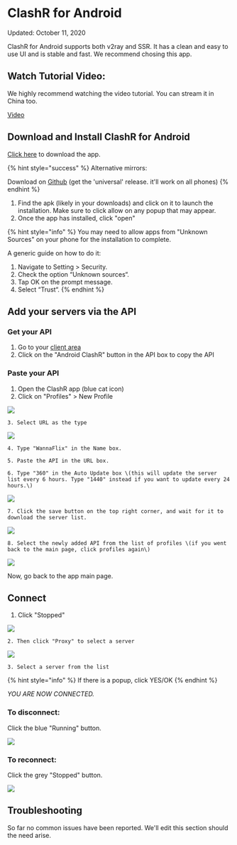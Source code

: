 # ClashR for Android

Updated: October 11, 2020

ClashR for Android supports both v2ray and SSR. It has a clean and easy to use UI and is stable and fast. We recommend chosing this app.

## Watch Tutorial Video:

We highly recommend watching the video tutorial. You can stream it in China too.

[Video](https://watch.cloudflarestream.com/f8c5ab1c85bc573fe3c1faab226a5dc9)

## Download and Install ClashR for Android

[Click here](https://wannaflix.net/admin/supportdownloads.php?action=edit&id=28) to download the app.

{% hint style="success" %}
Alternative mirrors:

Download on [Github](https://github.com/naicfeng/ClashRForAndroid/releases) \(get the 'universal' release. it'll work on all phones\)
{% endhint %}

1. Find the apk \(likely in your downloads\) and click on it to launch the installation. Make sure to click allow on any popup that may appear.
2. Once the app has installed, click "open"

{% hint style="info" %}
You may need to allow apps from "Unknown Sources" on your phone for the installation to complete. 

A generic guide on how to do it:

1. Navigate to Setting &gt; Security.
2. Check the option “Unknown sources“.
3. Tap OK on the prompt message.
4. Select “Trust“.
{% endhint %}

## Add your servers via the API

### Get your API

1. Go to your [client area](https://wannaflix.com/clientarea.php) 
2. Click on the "Android ClashR" button in the API box to copy the API

### Paste your API

1. Open the ClashR app \(blue cat icon\)
2. Click on "Profiles" &gt; New Profile

![](../../.gitbook/assets/clashr-profiles.png)

    3. Select URL as the type

![](../../.gitbook/assets/clashr-url.png)

    4. Type "WannaFlix" in the Name box.

    5. Paste the API in the URL box. 

    6. Type "360" in the Auto Update box \(this will update the server list every 6 hours. Type "1440" instead if you want to update every 24 hours.\)

![](../../.gitbook/assets/clashr-api.png)

    7. Click the save button on the top right corner, and wait for it to download the server list.

![](../../.gitbook/assets/clashr-save.png)

    8. Select the newly added API from the list of profiles \(if you went back to the main page, click profiles again\)

![](../../.gitbook/assets/clashr-selected.png)

Now, go back to the app main page.

## Connect

1. Click "Stopped" 

![](../../.gitbook/assets/clashr-start.png)

    2. Then click "Proxy" to select a server

![](../../.gitbook/assets/clashr-serverselect.png)

    3. Select a server from the list

{% hint style="info" %}
If there is a popup, click YES/OK
{% endhint %}

_YOU ARE NOW CONNECTED._

### To disconnect: 

Click the blue "Running" button.

![](../../.gitbook/assets/clashr-disconnect.png)

### To reconnect:

Click the grey "Stopped" button.

![](../../.gitbook/assets/clashr-start.png)

## Troubleshooting

So far no common issues have been reported. We'll edit this section should the need arise.

